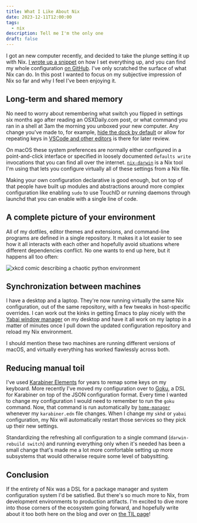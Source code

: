 ```yaml
---
title: What I Like About Nix
date: 2023-12-11T12:00:00
tags:
  - nix
description: Tell me I'm the only one
draft: false
---
```

I got an new computer recently, and decided to take the plunge setting it up with Nix.  [I wrote up a snippet](https://davi.sh/til/nix/nix-macos-setup/) on how I set everything up, and you can find my whole configuration [on GitHub](https://github.com/davish/setup). I've only scratched the surface of what Nix can do. In this post I wanted to focus on my subjective impression of Nix so far and why I feel I've been enjoying it.
## Long-term and shared memory
No need to worry about remembering what switch you flipped in settings six months ago after reading an OSXDaily.com post, or what command you ran in a shell at 3am the morning you unboxed your new computer. Any change you've made to, for example, [hide the dock by default](https://github.com/davish/setup/blob/main/darwin/default.nix#L46) or allow for repeating keys in [VSCode and other editors](https://github.com/davish/setup/blob/main/darwin/default.nix#L48-L49) is there for later review.

On macOS these system preferences are normally either configured in a point-and-click interface or specified in loosely documented `defaults write` invocations that you can find all over the internet. [`nix-darwin`](https://github.com/LnL7/nix-darwin) is a Nix tool I'm using that lets you configure virtually all of these settings from a Nix file. 

Making your own configuration declarative is good enough, but on top of that people have built up modules and abstractions around more complex configuration like enabling `sudo` to use TouchID or running daemons through launchd that you can enable with a single line of code.
## A complete picture of your environment
All of my dotfiles, editor themes and extensions, and command-line programs are defined in a single repository. It makes it a lot easier to see how it all interacts with each other and hopefully avoid situations where different dependencies conflict. No one wants to end up here, but it happens all too often:

![xkcd comic describing a chaotic python environment](https://imgs.xkcd.com/comics/python_environment.png)

## Synchronization between machines
I have a desktop and a laptop. They're now running virtually the same Nix configuration, out of the same repository, with a few tweaks in host-specific overrides. I can work out the kinks in getting Emacs to play nicely with the [Yabai window manager](https://github.com/koekeishiya/yabai) on my desktop and have it all work on my laptop in a matter of minutes once I pull down the updated configuration repository and reload my Nix environment.

I should mention these two machines are running different versions of macOS, and virtually everything has worked flawlessly across both.
## Reducing manual toil
I've used [Karabiner Elements](https://karabiner-elements.pqrs.org/) for years to remap some keys on my keyboard. More recently I've moved my configuration over to [Goku](https://github.com/yqrashawn/GokuRakuJoudo), a DSL for Karabiner on top of the JSON configuration format. Every time I wanted to change my configuration I would need to remember to run the `goku` command. Now, that command is run automatically by [`home-manager`](https://github.com/nix-community/home-manager)  whenever my `karabiner.edn` file changes. When I change my `skhd` or `yabai` configuration, my Nix will automatically restart those services so they pick up their new settings.

Standardizing the refreshing all configuration to a single command (`darwin-rebuild switch`) and running everything only when it's needed has been a small change that's made me a lot more comfortable setting up more subsystems that would otherwise require some level of babysitting.

## Conclusion
If the entirety of Nix was a DSL for a package manager and system configuration system I'd be satisfied. But there's so much more to Nix, from development environments to production artifacts. I'm excited to dive more into those corners of the ecosystem going forward, and hopefully write about it too both here on the blog and over on [the TIL page](https://davi.sh/til/)! 
